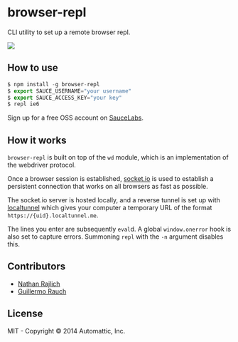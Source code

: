 
# browser-repl

  CLI utility to set up a remote browser repl.

  ![](https://i.cloudup.com/M9JGEk9wS0.gif)

## How to use

```js
$ npm install -g browser-repl
$ export SAUCE_USERNAME="your username"
$ export SAUCE_ACCESS_KEY="your key"
$ repl ie6
```

Sign up for a free OSS account on [SauceLabs](http://saucelabs.com).

## How it works

  `browser-repl` is built on top of the `wd` module, which is an
  implementation of the webdriver protocol.

  Once a browser session is established,
  [socket.io](http://github.com/learnboost/socket.io) is used to establish
  a persistent connection that works on all browsers as fast as possible.

  The socket.io server is hosted locally, and a reverse tunnel is set up
  with [localtunnel](https://github.com/defunctzombie/localtunnel)
  which gives your computer a temporary URL of the format
  `https://{uid}.localtunnel.me`.

  The lines you enter are subsequently `eval`d.
  A global `window.onerror` hook is also set to capture errors.
  Summoning `repl` with the `-n` argument disables this.

## Contributors

  - [Nathan Rajlich](https://github.com/tootallnate)
  - [Guillermo Rauch](https://github.com/guille)

## License

  MIT - Copyright © 2014 Automattic, Inc.
